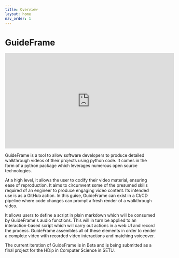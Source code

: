 ```yaml
---
title: Overview
layout: home
nav_order: 1
---
```


# GuideFrame

<iframe width="560" height="315" src="https://www.youtube.com/embed/EZVsS7ulclA?si=e6vvEdKAOXTbeTLe" title="YouTube video player" frameborder="0" allow="accelerometer; autoplay; clipboard-write; encrypted-media; gyroscope; picture-in-picture; web-share" referrerpolicy="strict-origin-when-cross-origin" allowfullscreen></iframe>

GuideFrame is a tool to allow software developers to produce detailed walkthrough videos of their projects using python code. It comes in the form of a python package which leverages numerous open source technologies. 

At a high level, it allows the user to codify their video material, ensuring ease of reproduction. It aims to circumvent some of the presumed skills required of an engineer to produce engaging video content.
Its intended use is as a GitHub action. In this guise, GuideFrame can exist in a CI/CD pipeline where code changes can prompt a fresh render of a walkthrough video. 

It allows users to define a script in plain markdown which will be consumed by GuideFrame's audio functions. This will in turn be applied to an interaction-based script which will carry out actions in a web UI and record the process. GuideFrame assembles all of these elements in order to render a complete video with recorded video interactions and matching voiceover.

The current iteration of GuideFrame is in Beta and is being submitted as a final project for the HDip in Computer Science in SETU.
